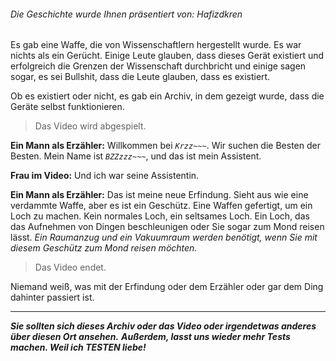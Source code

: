 ###### Die Geschichte wurde Ihnen präsentiert von: Hafizdkren

Es gab eine Waffe, die von Wissenschaftlern hergestellt wurde. Es war nichts als ein Gerücht.
Einige Leute glauben, dass dieses Gerät existiert und erfolgreich die Grenzen der Wissenschaft durchbricht und einige sagen sogar, es sei Bullshit, dass die Leute glauben, dass es existiert.

Ob es existiert oder nicht, es gab ein Archiv, in dem gezeigt wurde, dass die Geräte selbst funktionieren.

>Das Video wird abgespielt.

**Ein Mann als Erzähler:** Willkommen bei *`Krzz~~~`*. Wir suchen die Besten der Besten.
    Mein Name ist *`BZZzzz~~~`*, und das ist mein Assistent.

**Frau im Video:** Und ich war seine Assistentin.

**Ein Mann als Erzähler:** Das ist meine neue Erfindung. Sieht aus wie eine verdammte Waffe, aber es ist ein Geschütz.
    Eine Waffen gefertigt, um ein Loch zu machen.
    Kein normales Loch, ein seltsames Loch. Ein Loch, das das Aufnehmen von Dingen beschleunigen oder Sie sogar zum Mond reisen lässt.
    *Ein Raumanzug und ein Vakuumraum werden benötigt, wenn Sie mit diesem Geschütz zum Mond reisen möchten.*

>Das Video endet.

Niemand weiß, was mit der Erfindung oder dem Erzähler oder gar dem Ding dahinter passiert ist.

___

***Sie sollten sich dieses Archiv oder das Video oder irgendetwas anderes über diesen Ort ansehen.***
***Außerdem, lasst uns wieder mehr Tests machen. Weil ich TESTEN liebe!***
